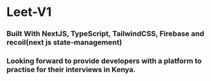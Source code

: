 # Leet-V1

### Built With NextJS, TypeScript, TailwindCSS, Firebase and recoil(next js state-management)

### Looking forward to provide developers with a platform to practise for their interviews in Kenya.
